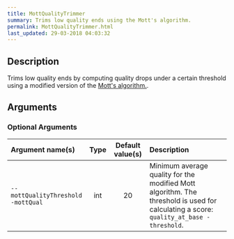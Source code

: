 ```yaml
---
title: MottQualityTrimmer
summary: Trims low quality ends using the Mott's algorithm.
permalink: MottQualityTrimmer.html
last_updated: 29-03-2018 04:03:32
---
```


## Description

Trims low quality ends by computing quality drops under a certain threshold using a modified
 version of the <a href="http://www.phrap.org/phredphrap/phred.html">Mott's algorithm.</a>.

## Arguments

### Optional Arguments

| Argument name(s) | Type | Default value(s) | Description |
| :--------------- | :--: | :--------------: | :------ |
| `--mottQualityThreshold`<br/>`-mottQual` | int | 20 | Minimum average quality for the modified Mott algorithm. The threshold is used for calculating a score: <code>quality_at_base - threshold</code>. |


